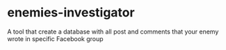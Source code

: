 # enemies-investigator
A tool that create a database with all post and comments that your enemy wrote in specific Facebook group
